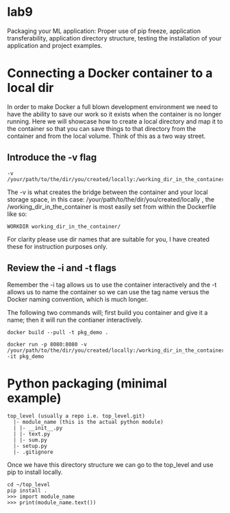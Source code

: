 # lab9

Packaging your ML application:  Proper use of pip freeze, application transferability, application directory structure, testing the installation of your application and project examples.

# Connecting a Docker container to a local dir

In order to make Docker a full blown development environment we need to have the ability to save our work so it exists when the container is no longer running. Here we will showcase how to create a local directory and map it to the container so that you can save things to that directory from the container and from the local volume. Think of this as a two way street. 

## Introduce the -v flag

```
-v /your/path/to/the/dir/you/created/locally:/working_dir_in_the_container
```

The -v is what creates the bridge between the container and your local storage space, in this case: /your/path/to/the/dir/you/created/locally , the /working_dir_in_the_container is most easily set from within the Dockerfile like so:

```
WORKDIR working_dir_in_the_container/
```
For clarity please use dir names that are suitable for you, I have created these for instruction purposes only. 

## Review the -i and -t flags 

Remember the -i tag allows us to use the container interactively and the -t allows us to name the container so we can use the tag name versus the Docker naming convention, which is much longer. 

The following two commands will; first build you container and give it a name; then it will run the contianer interactively. 

```
docker build --pull -t pkg_demo .
```

```
docker run -p 8080:8080 -v /your/path/to/the/dir/you/created/locally:/working_dir_in_the_container -it pkg_demo
```

# Python packaging (minimal example)
```
top_level (usually a repo i.e. top_level.git)
  |- module_name (this is the actual python module)
  | |- __init__.py
  | |- text.py
  | |- sum.py
  |- setup.py
  |- .gitignore
```

Once we have this directory structure we can go to the top_level and use pip to install locally. 

```
cd ~/top_level
pip install .
>>> import module_name
>>> print(module_name.text())
```


